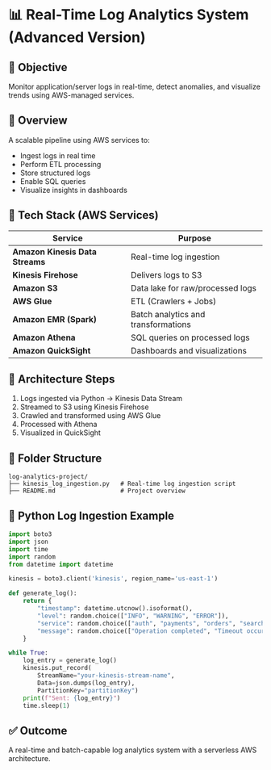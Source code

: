 # 📊 Real-Time Log Analytics System (Advanced Version)

## 🚀 Objective
Monitor application/server logs in real-time, detect anomalies, and visualize trends using AWS-managed services.

## 🧠 Overview
A scalable pipeline using AWS services to:
- Ingest logs in real time
- Perform ETL processing
- Store structured logs
- Enable SQL queries
- Visualize insights in dashboards

## 🔧 Tech Stack (AWS Services)

| Service | Purpose |
|--------|---------|
| **Amazon Kinesis Data Streams** | Real-time log ingestion |
| **Kinesis Firehose** | Delivers logs to S3 |
| **Amazon S3** | Data lake for raw/processed logs |
| **AWS Glue** | ETL (Crawlers + Jobs) |
| **Amazon EMR (Spark)** | Batch analytics and transformations |
| **Amazon Athena** | SQL queries on processed logs |
| **Amazon QuickSight** | Dashboards and visualizations |

## 🧰 Architecture Steps

1. Logs ingested via Python → Kinesis Data Stream
2. Streamed to S3 using Kinesis Firehose
3. Crawled and transformed using AWS Glue
4. Processed with Athena
5. Visualized in QuickSight

## 📂 Folder Structure

```
log-analytics-project/
├── kinesis_log_ingestion.py   # Real-time log ingestion script
├── README.md                  # Project overview
```

## 🧪 Python Log Ingestion Example

```python
import boto3
import json
import time
import random
from datetime import datetime

kinesis = boto3.client('kinesis', region_name='us-east-1')

def generate_log():
    return {
        "timestamp": datetime.utcnow().isoformat(),
        "level": random.choice(["INFO", "WARNING", "ERROR"]),
        "service": random.choice(["auth", "payments", "orders", "search"]),
        "message": random.choice(["Operation completed", "Timeout occurred", "Invalid input", "User logged in"])
    }

while True:
    log_entry = generate_log()
    kinesis.put_record(
        StreamName="your-kinesis-stream-name",
        Data=json.dumps(log_entry),
        PartitionKey="partitionKey")
    print(f"Sent: {log_entry}")
    time.sleep(1)
```

## ✅ Outcome

A real-time and batch-capable log analytics system with a serverless AWS architecture.
